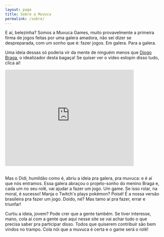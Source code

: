 ```yaml
---
layout: page
title: Sobre a Muvuca
permalink: /sobre/
---
```


E aí, belezinha? Somos a Muvuca Games, muito provavelmente a primeira firma de jogos feitas por uma galera amadora, não sei dizer se despreparada, com um sonho que é: fazer jogos. Em galera. Para a galera.

Uma ideia dessas só poderia vir da mente de ninguém menos que [Diogo Braga](https://twitter.com/diogomrg), o idealizador desta bagaça! Se quiser ver o vídeo estopin disso tudo, clica aí!

<div class="youtube-wrapper">
<iframe width="420" height="315" src="https://www.youtube.com/embed/X-tSJpcoHlE" frameborder="0" allowfullscreen></iframe>
</div><br />

Mas o Didi, humildão como é, abriu a ideia pra galera, pra muvuca: e é aí que nós entramos. Essa galera abraçou o projeto-sonho do menino Braga e, cada um no seu rolê, vai ajudar a fazer um jogo. Um game. Se isso rolar, na moral, é sucesso! Manja o Twitch's plays pokémon? Poisé! É a nossa versão brasileira pra fazer um jogo. Doido, né? Mas tamo aí pra fazer, errar e triunfar!

Curtiu a ideia, jovem? Pode crer que a gente também. Se tiver interesse, mano, cola aí com a gente que aqui nesse site se vai achar tudo o que precisa saber pra participar disso. Todos que quiserem contribuir são bem vindos no trampo. Cola nói que a muvuca é certa e o game será o rolê!
